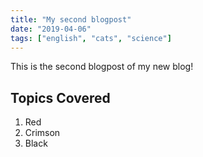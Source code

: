 ```yaml
---
title: "My second blogpost"
date: "2019-04-06"
tags: ["english", "cats", "science"]
---
```


This is the second blogpost of my new blog!

## Topics Covered

1. Red
2. Crimson
3. Black
